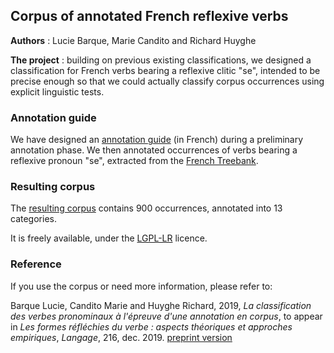 ## Corpus of annotated French reflexive verbs

**Authors** : Lucie Barque, Marie Candito and Richard Huyghe

**The project** : building on previous existing classifications, we designed a classification for French verbs bearing a reflexive clitic "se", intended to be precise enough so that we could actually classify corpus occurrences using explicit linguistic tests.


### Annotation guide

We have designed an [annotation guide](https://frenchreflverbs.github.io/French-Reflexive-Verbs/FrenchReflVerbs_guide_annotation_v1.0.pdf) (in French) during a preliminary annotation phase. We then annotated occurrences of verbs bearing a reflexive pronoun "se", extracted from the [French Treebank](http://ftb.linguist.univ-paris-diderot.fr/).

### Resulting corpus
The [resulting corpus](https://frenchreflverbs.github.io/French-Reflexive-Verbs/FTBse900_v1.0.zip) contains 900 occurrences, annotated into 13 categories.

It is freely available, under the [LGPL-LR](https://spdx.org/licenses/LGPLLR.html) licence.

### Reference

If you use the corpus or need more information, please refer to:

Barque Lucie, Candito Marie and Huyghe Richard, 2019, *La classification des verbes pronominaux à l'épreuve d'une annotation en corpus*, to appear in *Les formes réfléchies du verbe : aspects théoriques et approches empiriques*, *Langage*, 216, dec. 2019. [preprint version](https://frenchreflverbs.github.io/French-Reflexive-Verbs/langage_sev_barque_al_2019_preprint.pdf)





